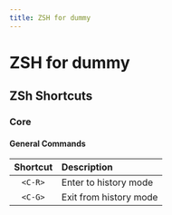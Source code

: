 ```yaml
---
title: ZSH for dummy
---
```


# ZSH for dummy

## ZSh Shortcuts

### Core

#### General Commands

| Shortcut         | Description               |
|:----------------:|:--------------------------|
| `<C-R>`          | Enter to history mode     |
| `<C-G>`          | Exit from history mode    |


